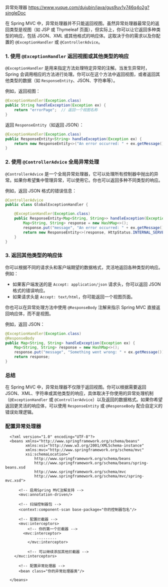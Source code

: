 异常处理器 https://www.yuque.com/dujubin/java/gus9uv1y746q4o2g?singleDoc

在 Spring MVC 中，异常处理器并不只能返回视图。虽然异常处理器最常见的返回类型是视图（如 JSP 或 Thymeleaf 页面），但实际上，你可以让它返回多种类型的响应，包括 JSON、XML 或其他格式的响应体。这取决于你的需求以及你配置的 `@ExceptionHandler` 或 `@ControllerAdvice`。

### 1. 使用 `@ExceptionHandler` 返回视图或其他类型的响应

`@ExceptionHandler` 是用来指定方法处理特定异常的注解。当发生异常时，Spring 会调用相应的方法进行处理。你可以在这个方法中返回视图，或者返回其他类型的数据（如 `ResponseEntity`、JSON、字符串等）。

例如，返回视图：

```java
@ExceptionHandler(Exception.class)
public String handleException(Exception ex) {
    return "errorPage";  // 返回一个视图名称
}
```

返回 `ResponseEntity`（如返回 JSON）：

```java
@ExceptionHandler(Exception.class)
public ResponseEntity<String> handleException(Exception ex) {
    return new ResponseEntity<>("An error occurred: " + ex.getMessage(), HttpStatus.INTERNAL_SERVER_ERROR);
}
```

### 2. 使用 `@ControllerAdvice` 全局异常处理

`@ControllerAdvice` 是一个全局异常处理器，它可以处理所有控制器中抛出的异常。如果你希望集中管理异常，可以使用它。你也可以返回多种不同类型的响应。

例如，返回 JSON 格式的错误信息：

```java
@ControllerAdvice
public class GlobalExceptionHandler {

    @ExceptionHandler(Exception.class)
    public ResponseEntity<Map<String, String>> handleException(Exception ex) {
        Map<String, String> response = new HashMap<>();
        response.put("message", "An error occurred: " + ex.getMessage());
        return new ResponseEntity<>(response, HttpStatus.INTERNAL_SERVER_ERROR);
    }
}
```

### 3. 返回其他类型的响应体

你可以根据不同的请求头和客户端期望的数据格式，灵活地返回各种类型的响应。例如：

- 如果客户端发送的是 `Accept: application/json` 请求头，你可以返回 JSON 格式的错误响应。
- 如果请求头是 `Accept: text/html`，你可能返回一个视图页面。

你也可以在异常处理方法中使用 `@ResponseBody` 注解来指示 Spring MVC 直接返回响应体，而不是视图。

例如，返回 JSON：

```java
@ExceptionHandler(Exception.class)
@ResponseBody
public Map<String, String> handleException(Exception ex) {
    Map<String, String> response = new HashMap<>();
    response.put("message", "Something went wrong: " + ex.getMessage());
    return response;
}
```

### 总结

在 Spring MVC 中，异常处理器不仅限于返回视图。你可以根据需要返回 JSON、XML、字符串或其他类型的响应，具体取决于你使用的异常处理机制（`@ExceptionHandler` 或 `@ControllerAdvice`）以及返回的数据格式。如果你希望返回更灵活的响应体，可以使用 `ResponseEntity` 或 `@ResponseBody` 配合自定义的错误处理逻辑。




### 配置异常处理器
```
  <?xml version="1.0" encoding="UTF-8"?>
  <beans xmlns="http://www.springframework.org/schema/beans"
         xmlns:xsi="http://www.w3.org/2001/XMLSchema-instance"
         xmlns:mvc="http://www.springframework.org/schema/mvc"
         xsi:schemaLocation="
             http://www.springframework.org/schema/beans 
             http://www.springframework.org/schema/beans/spring-beans.xsd
             http://www.springframework.org/schema/mvc 
             http://www.springframework.org/schema/mvc/spring-mvc.xsd">
  
      <!-- 启用Spring MVC注解支持 -->
      <mvc:annotation-driven/>
  
      <!-- 扫描控制器包 -->
      <context:component-scan base-package="你的控制器包名"/>
      
      <!-- 配置拦截器 -->
      <mvc:interceptors>
          <!-- 你的第一个拦截器 -->
  		<mvc:interceptor>
              .........
          </mvc:interceptor>
          
          <!-- 可以继续添加其他拦截器 -->
  	</mvc:interceptors>
      
      <!-- 配置异常处理器 -->
      <bean class="你的异常处理器类"/>
  
  </beans>
  
```